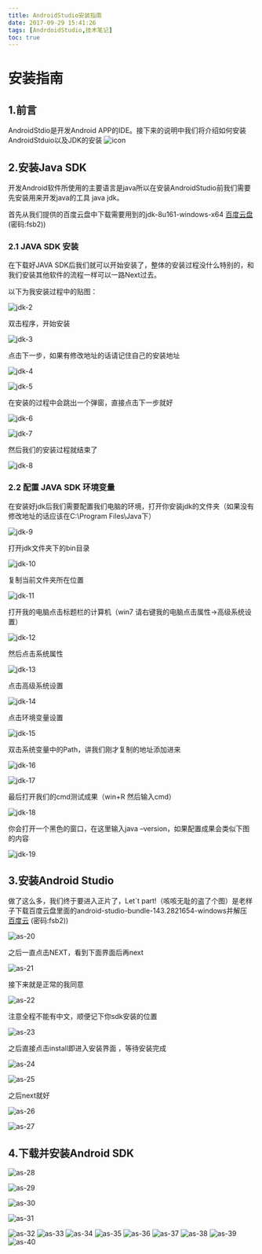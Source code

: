 ```yaml
---
title: AndroidStudio安装指南
date: 2017-09-29 15:41:26
tags: [AndrdoidStudio,技术笔记]
toc: true
---
```

# 安装指南

## 1.前言

AndroidStdio是开发Android APP的IDE。接下来的说明中我们将介绍如何安装AndroidStduio以及JDK的安装
![icon](http://ok33lph8y.bkt.clouddn.com/1.png)

<!-- more -->

## 2.安装Java SDK

开发Android软件所使用的主要语言是java所以在安装AndroidStudio前我们需要先安装用来开发java的工具 java jdk。

首先从我们提供的百度云盘中下载需要用到的jdk-8u161-windows-x64
[百度云盘](https://pan.baidu.com/s/15DkD9Ommh1TKumCcWUNdLw) (密码:fsb2))



### 2.1 JAVA SDK 安装

在下载好JAVA SDK后我们就可以开始安装了，整体的安装过程没什么特别的，和我们安装其他软件的流程一样可以一路Next过去。

以下为我安装过程中的贴图：



![jdk-2](http://ok33lph8y.bkt.clouddn.com/2.png)

双击程序，开始安装

![jdk-3](http://ok33lph8y.bkt.clouddn.com/3.png)

点击下一步，如果有修改地址的话请记住自己的安装地址

![jdk-4](http://ok33lph8y.bkt.clouddn.com/4.png)

![jdk-5](http://ok33lph8y.bkt.clouddn.com/5.png)

在安装的过程中会跳出一个弹窗，直接点击下一步就好

![jdk-6](http://ok33lph8y.bkt.clouddn.com/6.png)

![jdk-7](http://ok33lph8y.bkt.clouddn.com/7.png)

然后我们的安装过程就结束了

![jdk-8](http://ok33lph8y.bkt.clouddn.com/8.png)
### 2.2 配置 JAVA SDK 环境变量

在安装好jdk后我们需要配置我们电脑的环境，打开你安装jdk的文件夹（如果没有修改地址的话应该在C:\Program Files\Java下）

![jdk-9](http://ok33lph8y.bkt.clouddn.com/9.png)

打开jdk文件夹下的bin目录

![jdk-10](http://ok33lph8y.bkt.clouddn.com/10.png)

复制当前文件夹所在位置

![jdk-11](http://ok33lph8y.bkt.clouddn.com/11.png)

打开我的电脑点击标题栏的计算机（win7 请右键我的电脑点击属性->高级系统设置）

![jdk-12](http://ok33lph8y.bkt.clouddn.com/12.png)

然后点击系统属性

![jdk-13](http://ok33lph8y.bkt.clouddn.com/13.png)

点击高级系统设置

![jdk-14](http://ok33lph8y.bkt.clouddn.com/14.png)

点击环境变量设置

![jdk-15](http://ok33lph8y.bkt.clouddn.com/15.png)

双击系统变量中的Path，讲我们刚才复制的地址添加进来

![jdk-16](http://ok33lph8y.bkt.clouddn.com/16.png)

![jdk-17](http://ok33lph8y.bkt.clouddn.com/17.png)

最后打开我们的cmd测试成果（win+R  然后输入cmd）

![jdk-18](http://ok33lph8y.bkt.clouddn.com/18.png)

你会打开一个黑色的窗口，在这里输入java –version，如果配置成果会类似下图的内容

![jdk-19](http://ok33lph8y.bkt.clouddn.com/19.png)

## 3.安装Android Studio

做了这么多，我们终于要进入正片了，Let`t part!（咳咳无耻的盗了个图）是老样子下载百度云盘里面的android-studio-bundle-143.2821654-windows并解压
[百度云](https://pan.baidu.com/s/15DkD9Ommh1TKumCcWUNdLw) (密码:fsb2))

![as-20](http://ok33lph8y.bkt.clouddn.com/20.png)

之后一直点击NEXT，看到下面界面后再next

![as-21](http://ok33lph8y.bkt.clouddn.com/21.png)

接下来就是正常的我同意

![as-22](http://ok33lph8y.bkt.clouddn.com/22.png)

注意全程不能有中文，顺便记下你sdk安装的位置

![as-23](http://ok33lph8y.bkt.clouddn.com/23.png)

之后直接点击install即进入安装界面 ，等待安装完成 

![as-24](http://ok33lph8y.bkt.clouddn.com/24.png)

![as-25](http://ok33lph8y.bkt.clouddn.com/25.png)

之后next就好

![as-26](http://ok33lph8y.bkt.clouddn.com/26.png)


![as-27](http://ok33lph8y.bkt.clouddn.com/27.png)

## 4.下载并安装Android SDK



![as-28](http://ok33lph8y.bkt.clouddn.com/28.png)

![as-29](http://ok33lph8y.bkt.clouddn.com/29.png)

![as-30](http://ok33lph8y.bkt.clouddn.com/30.png)

![as-31](http://ok33lph8y.bkt.clouddn.com/31.png)

![as-32](http://ok33lph8y.bkt.clouddn.com/32.png)
![as-33](http://ok33lph8y.bkt.clouddn.com/33.png)
![as-34](http://ok33lph8y.bkt.clouddn.com/34.png)
![as-35](http://ok33lph8y.bkt.clouddn.com/35.png)
![as-36](http://ok33lph8y.bkt.clouddn.com/36.png)
![as-37](http://ok33lph8y.bkt.clouddn.com/37.png)
![as-38](http://ok33lph8y.bkt.clouddn.com/38.png)
![as-39](http://ok33lph8y.bkt.clouddn.com/39.png)
![as-40](http://ok33lph8y.bkt.clouddn.com/40.png)





















































































































































































































